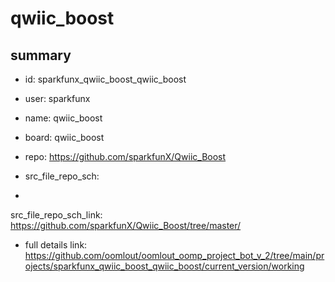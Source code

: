 # qwiic_boost
 
## summary 
* id: sparkfunx_qwiic_boost_qwiic_boost
* user: sparkfunx
* name: qwiic_boost
* board: qwiic_boost
* repo: https://github.com/sparkfunX/Qwiic_Boost



* src_file_repo_sch: 
*
 src_file_repo_sch_link: https://github.com/sparkfunX/Qwiic_Boost/tree/master/
* full details link: https://github.com/oomlout/oomlout_oomp_project_bot_v_2/tree/main/projects/sparkfunx_qwiic_boost_qwiic_boost/current_version/working  






